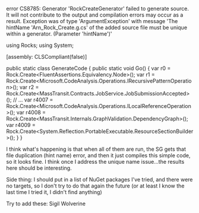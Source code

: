 error CS8785: Generator 'RockCreateGenerator' failed to generate source. It will not contribute to the output and compilation errors may occur as a result. Exception was of type 'ArgumentException' with message 'The hintName 'Arn_Rock_Create.g.cs' of the added source file must be unique within a generator. (Parameter 'hintName')'

using Rocks;
using System;

[assembly: CLSCompliant(false)]

public static class GenerateCode
{
	public static void Go()
	{
		var r0 = Rock.Create<FluentAssertions.Equivalency.Node>();
		var r1 = Rock.Create<Microsoft.CodeAnalysis.Operations.IRecursivePatternOperation>();
		var r2 = Rock.Create<MassTransit.Contracts.JobService.JobSubmissionAccepted>();
        // ...
		var r4007 = Rock.Create<Microsoft.CodeAnalysis.Operations.ILocalReferenceOperation>();
		var r4008 = Rock.Create<MassTransit.Internals.GraphValidation.DependencyGraph<object>>();
		var r4009 = Rock.Create<System.Reflection.PortableExecutable.ResourceSectionBuilder>();
	}
}

I think what's happening is that when all of them are run, the SG gets that file duplication (hint name) error, and then it just compiles this simple code, so it looks fine. I think once I address the unique name issue...the results here should be interesting.

Side thing: I should put in a list of NuGet packages I've tried, and there were no targets, so I don't try to do that again the future (or at least I know the last time I tried it, I didn't find anything)

Try to add these:
Sigil
Wolverine